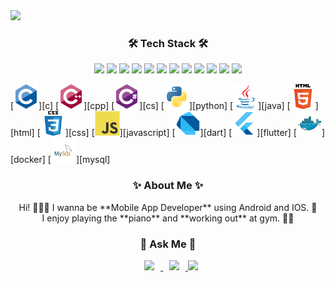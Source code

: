 <div algin="center">
  <a href="https://hits.seeyoufarm.com"><img src="https://hits.seeyoufarm.com/api/count/incr/badge.svg?url=https%3A%2F%2Fgithub.com%2Fkdjun97&count_bg=%23FFB000&title_bg=%23555555&icon=github.svg&icon_color=%23E7E7E7&title=view&edge_flat=false"/>
  </a>
</div>

<h3 align="center">🛠 Tech Stack 🛠</h3>

<p align="center">
  <img src="https://img.shields.io/badge/C-A8B9CC?style=flat-square&logo=C&logoColor=white"/>
  <img src="https://img.shields.io/badge/C++-00599C?style=flat-square&logo=c%2B%2B&logoColor=white"/>
  <img src="https://img.shields.io/badge/CSharp-239120?style=flat-square&logo=CSharp&logoColor=white"/>
  <img src="https://img.shields.io/badge/Python-3776AB?style=flat-square&logo=Python&logoColor=white"/>
  <img src="https://img.shields.io/badge/Java-007396?style=flat-square&logo=Java&logoColor=white"/>
  <img src="https://img.shields.io/badge/HTML-E34F26?style=flat-square&logo=HTML5&logoColor=white"/>
  <img src="https://img.shields.io/badge/CSS-1572B6?style=flat-square&logo=CSS3&logoColor=white"/>
  <img src="https://img.shields.io/badge/JavaScript-F7DF1E?style=flat-square&logo=JavaScript&logoColor=white"/>
  <img src="https://img.shields.io/badge/Dart-0175C2?style=flat-square&logo=Dart&logoColor=white"/>
  <img src="https://img.shields.io/badge/Flutter-02569B?style=flat-square&logo=Flutter&logoColor=white"/>
  <img src="https://img.shields.io/badge/Docker-2496ED?style=flat-square&logo=Docker&logoColor=white"/>
  <img src="https://img.shields.io/badge/MySQL-4479A1?style=flat-square&logo=MySQL&logoColor=white"/>
</p>

<div algin="center">
  [<img alt="C" width="40" height="40" src="https://raw.githubusercontent.com/devicons/devicon/master/icons/c/c-original.svg" />][c]
  [<img alt="C++" width="40" height="40" src="https://raw.githubusercontent.com/devicons/devicon/master/icons/cplusplus/cplusplus-original.svg" />][cpp]
  [<img alt="CS" width="40" height="40" src="https://raw.githubusercontent.com/devicons/devicon/master/icons/csharp/csharp-original.svg" />][cs]
  [<img alt="Python" width="40" height="40" src="https://raw.githubusercontent.com/devicons/devicon/master/icons/python/python-original.svg" />][python]
  [<img alt="Java" width="40" height="40" src="https://raw.githubusercontent.com/devicons/devicon/master/icons/java/java-original.svg" />][java]
  [<img alt="HTML" width="40" height="40" src="https://raw.githubusercontent.com/github/explore/80688e429a7d4ef2fca1e82350fe8e3517d3494d/topics/html/html.png" />][html]
  [<img alt="CSS" width="40" height="40" src="https://raw.githubusercontent.com/github/explore/80688e429a7d4ef2fca1e82350fe8e3517d3494d/topics/css/css.png" />][css]
  [<img alt="JavaScript" width="40" height="40" src="https://raw.githubusercontent.com/devicons/devicon/master/icons/javascript/javascript-original.svg" />][javascript]
  [<img alt="Dart" width="40" height="40" src="https://raw.githubusercontent.com/github/explore/80688e429a7d4ef2fca1e82350fe8e3517d3494d/topics/dart/dart.png" />][dart]
  [<img alt="Flutter" width="40" height="40" src="https://raw.githubusercontent.com/github/explore/80688e429a7d4ef2fca1e82350fe8e3517d3494d/topics/flutter/flutter.png" />][flutter]
  [<img alt="Docker" width="40" height="40" src="https://raw.githubusercontent.com/devicons/devicon/master/icons/docker/docker-original.svg" />][docker]
  [<img alt="Mysql" width="40" height="40" src="https://raw.githubusercontent.com/github/explore/80688e429a7d4ef2fca1e82350fe8e3517d3494d/topics/mysql/mysql.png" />][mysql]
</div>

<h3 align="center"> ✨ About Me ✨ </h3>

<p align="center">
  Hi! 👩🏻‍💻 I wanna be **Mobile App Developer** using Android and IOS. 📱<br>
  I enjoy playing the **piano** and **working out** at gym. 🎹💪
</p>

<h3 align="center"> 💬 Ask Me 💬 </h3>

<p align="center">
  <a href="https://www.instagram.com/jumy_dong/">
    <img src="http://img.shields.io/badge/-Instagram-black?style=flat&logo=Instagram&link=https://www.instagram.com/jumy_dong/"
         style="height : auto; margin-left : 10px; margin-right : 10px;"/>
  </a>
  <a href="https://kdjun97.github.io/">
    <img src="http://img.shields.io/badge/-Tech%20Blog-655ced?style=flat&logo=github&link=https://kdjun97.github.io/"
         style="height : auto; margin-left : 10px; margin-right : 10px;"/>
  </a>
  <a href="mailto:kdjun97@gmail.com">
    <img src="https://img.shields.io/badge/Gmail-d14836?style=flat-square&logo=Gmail&logoColor=white&link=kdjun97@gmail.com"/>
  </a>
  <!--
  <a href=https://www.instagram.com/jumy_dong/>
    <img src="https://img.shields.io/badge/Instagram-E4405F?black-style=flat-square&logo=Instagram&logoColor=white"/>
  </a>
  -->
</p>

<!--
**kdjun97/kdjun97** is a ✨ _special_ ✨ repository because its `README.md` (this file) appears on your GitHub profile.

Here are some ideas to get you started:

- 🔭 I’m currently working on ...
- 🌱 I’m currently learning ...
- 👯 I’m looking to collaborate on ...
- 🤔 I’m looking for help with ...
- 💬 Ask me about ...
- 📫 How to reach me: ...
- 😄 Pronouns: ...
- ⚡ Fun fact: ...
-->

<!-- Reference URLs -->
[c]: https://www.cprogramming.com/
[cpp]: https://www.w3schools.com/cpp/
[cs]: https://www.w3schools.com/cs/
[python]: https://www.python.org
[java]: https://www.java.com
[html]: https://github.com/search?q=html
[css]: https://www.w3schools.com/css/
[javascript]: https://github.com/search?q=javascript
[dart]: https://dart.dev/
[flutter]: https://flutter.dev/
[docker]: https://www.docker.com/
[mysql]: https://www.mysql.com/
